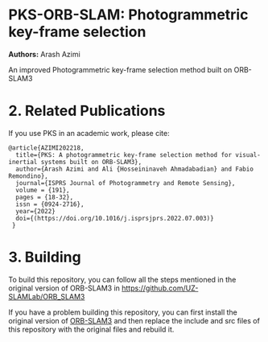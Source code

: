 # PKS-ORB-SLAM: Photogrammetric key-frame selection

**Authors:** Arash Azimi

An improved Photogrammetric key-frame selection method built on ORB-SLAM3

# 2. Related Publications

If you use PKS in an academic work, please cite:

    @article{AZIMI202218,
      title={PKS: A photogrammetric key-frame selection method for visual-inertial systems built on ORB-SLAM3},
      author={Arash Azimi and Ali {Hosseininaveh Ahmadabadian} and Fabio Remondino},
      journal={ISPRS Journal of Photogrammetry and Remote Sensing},
      volume = {191},
      pages = {18-32},
      issn = {0924-2716},
      year={2022}
      doi={(https://doi.org/10.1016/j.isprsjprs.2022.07.003)}
     }

# 3. Building

To build this repository, you can follow all the steps mentioned in the original version of ORB-SLAM3 in https://github.com/UZ-SLAMLab/ORB_SLAM3

If you have a problem building this repository, you can first install the original version of [ORB-SLAM3](https://github.com/UZ-SLAMLab/ORB_SLAM3) and then replace the include and src files of this repository with the original files and rebuild it.
